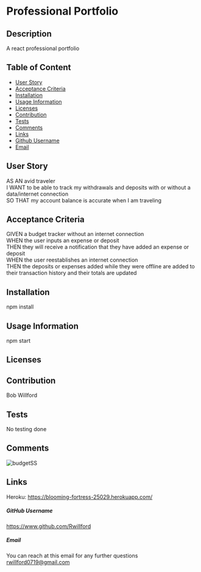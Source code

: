 # Professional Portfolio

  

  ## Description
  A react professional portfolio

  ## Table of Content
  * [User Story](#UserStory)
  * [Acceptance Criteria](#AcceptanceCriteria)
  * [Installation](#Installation)
  * [Usage Information](#UsageInformation)
  * [Licenses](#Licenses)
  * [Contribution](#Contribution)
  * [Tests](#Tests)
  * [Comments](#Comments)
  * [Links](#Links)
  * [Github Username](#Github)
  * [Email](#Email)

  ## User Story
  AS AN avid traveler<br>
  I WANT to be able to track my withdrawals and deposits with or without a data/internet connection<br>
  SO THAT my account balance is accurate when I am traveling<br>

  ## Acceptance Criteria
  GIVEN a budget tracker without an internet connection<br>
  WHEN the user inputs an expense or deposit<br>
  THEN they will receive a notification that they have added an expense or deposit<br>
  WHEN the user reestablishes an internet connection<br>
  THEN the deposits or expenses added while they were offline are added to their transaction history and their totals are updated<br>
  
   
  ## Installation
  npm install

  ## Usage Information
  npm start

  ## Licenses
  
      
      
  
  ## Contribution
  Bob Willford

  ## Tests
  No testing done

  ## Comments
  ![budgetSS](https://user-images.githubusercontent.com/99914942/179422317-3b009b8e-d163-4c24-b795-bb854bf4c32b.jpg)


  ## Links
  Heroku: https://blooming-fortress-25029.herokuapp.com/
  

  ##### GitHub Username
  https://www.github.com/Rwillford

  ##### Email
  You can reach at this email for any further questions
  rwillford0719@gmail.com

